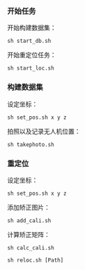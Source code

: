 ### 开始任务

开始构建数据集：
```shell
sh start_db.sh
```

开始重定位任务：
```shell
sh start_loc.sh
```


### 构建数据集
设定坐标：
```shell
sh set_pos.sh x y z
```

拍照以及记录无人机位置：
```shell
sh takephoto.sh
```


### 重定位
设定坐标：
```shell
sh set_pos.sh x y z
```

添加矫正图片：
```shell
sh add_cali.sh
```

计算矫正矩阵：
```shell
sh calc_cali.sh
```

```shell
sh reloc.sh [Path]
```
